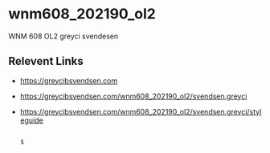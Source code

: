 

# wnm608_202190_ol2
WNM 608 OL2
greyci svendesen

## Relevent Links

- https://greycibsvendsen.com
- https://greycibsvendsen.com/wnm608_202190_ol2/svendsen.greyci
- https://greycibsvendsen.com/wnm608_202190_ol2/svendsen.greyci/styleguide
   
   

   
                                                                                                                                                                                                                                                                                                                                                                                                                                                                                                                                                                                                                                                                                                                                                                                                                                                                                                                                                                                                                                                                                                                                                                                                                                                                                                                                                                                                                                                                                                                                                                                                                                                                                                                                                                                                                                                                                                                                                                                                                                                                                                                                                                                                                                                                                                                                                                                                                                                                                                                                                                                                                                                                                                                                                                                                                                                                                                                                                                                                                                                                                                                                                                                                                                                                                                                                                                                                                                                                                                                                                                                                                                                                                                                                                                                                                                                                                                                                                                                                                                                                                                                       $